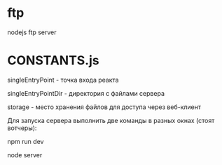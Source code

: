 # ftp

nodejs ftp server

# CONSTANTS.js

singleEntryPoint - точка входа реакта

singleEntryPointDir - директория с файлами сервера

storage - место хранения файлов для доступа через веб-клиент

Для запуска сервера выполнить две команды в разных окнах (стоят вотчеры):

npm run dev

node server
